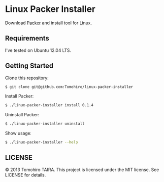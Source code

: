 Linux Packer Installer
================================================================================

Download [Packer](http://packer.io) and install tool for Linux.


Requirements
--------------------------------------------------------------------------------

I've tested on Ubuntu 12.04 LTS.


Getting Started
--------------------------------------------------------------------------------

Clone this repository:

```sh
$ git clone git@github.com:Tomohiro/linux-packer-installer
```


Install Packer:

```sh
$ ./linux-packer-installer install 0.1.4
```

Uninstall Packer:

```sh
$ ./linux-packer-installer uninstall
```

Show usage:

```sh
$ ./linux-packer-installer --help
```


LICENSE
--------------------------------------------------------------------------------

&copy; 2013 Tomohiro TAIRA.
This project is licensed under the MIT license.
See LICENSE for details.
